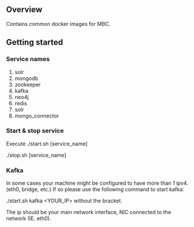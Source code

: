 ## Overview

Contains common docker images for MBC.

## Getting started
### Service names
1. solr
2. mongodb
3. zookeeper
4. kafka
5. neo4j
6. redis
7. solr
8. mongo_connector

### Start & stop service
Execute 
./start.sh [service_name]

./stop.sh [service_name]

### Kafka
In some cases your machine might be configured to have more than 1 ipv4. (eth0, bridge, etc.)
If so please use the following command to start kafka:

./start.sh kafka <YOUR_IP> without the bracket.

The ip should be your main network interface, NIC connected to the network (IE. eth0).